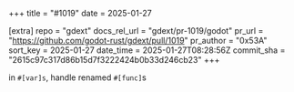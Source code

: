 +++
title = "#1019"
date = 2025-01-27

[extra]
repo = "gdext"
docs_rel_url = "gdext/pr-1019/godot"
pr_url = "https://github.com/godot-rust/gdext/pull/1019"
pr_author = "0x53A"
sort_key = 2025-01-27
date_time = 2025-01-27T08:28:56Z
commit_sha = "2615c97c317d86b15d7f3222424b0b33d246cb23"
+++

in `#[var]s`, handle renamed `#[func]`s
